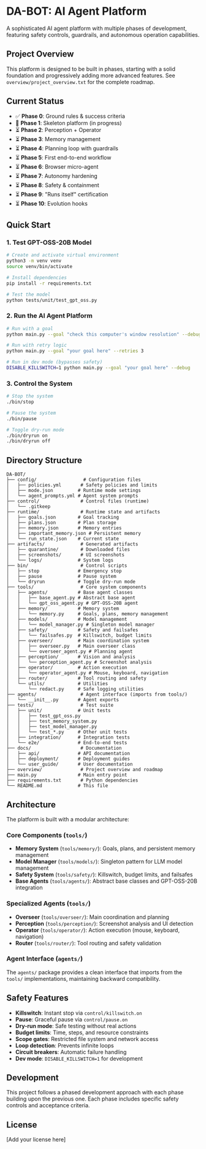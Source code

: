 # DA-BOT: AI Agent Platform

A sophisticated AI agent platform with multiple phases of development, featuring safety controls, guardrails, and autonomous operation capabilities.

## Project Overview

This platform is designed to be built in phases, starting with a solid foundation and progressively adding more advanced features. See `overview/project_overview.txt` for the complete roadmap.

## Current Status

- ✅ **Phase 0**: Ground rules & success criteria
- 🚧 **Phase 1**: Skeleton platform (in progress)
- ⏳ **Phase 2**: Perception + Operator
- ⏳ **Phase 3**: Memory management
- ⏳ **Phase 4**: Planning loop with guardrails
- ⏳ **Phase 5**: First end-to-end workflow
- ⏳ **Phase 6**: Browser micro-agent
- ⏳ **Phase 7**: Autonomy hardening
- ⏳ **Phase 8**: Safety & containment
- ⏳ **Phase 9**: "Runs itself" certification
- ⏳ **Phase 10**: Evolution hooks

## Quick Start

### 1. Test GPT-OSS-20B Model
```bash
# Create and activate virtual environment
python3 -m venv venv
source venv/bin/activate

# Install dependencies
pip install -r requirements.txt

# Test the model
python tests/unit/test_gpt_oss.py
```

### 2. Run the AI Agent Platform
```bash
# Run with a goal
python main.py --goal "check this computer's window resolution" --debug

# Run with retry logic
python main.py --goal "your goal here" --retries 3

# Run in dev mode (bypasses safety)
DISABLE_KILLSWITCH=1 python main.py --goal "your goal here" --debug
```

### 3. Control the System
```bash
# Stop the system
./bin/stop

# Pause the system
./bin/pause

# Toggle dry-run mode
./bin/dryrun on
./bin/dryrun off
```

## Directory Structure

```
DA-BOT/
├── config/                 # Configuration files
│   ├── policies.yml       # Safety policies and limits
│   ├── mode.json         # Runtime mode settings
│   └── agent_prompts.yml # Agent system prompts
├── control/               # Control files (runtime)
│   └── .gitkeep
├── runtime/               # Runtime state and artifacts
│   ├── goals.json        # Goal tracking
│   ├── plans.json        # Plan storage
│   ├── memory.json       # Memory entries
│   ├── important_memory.json # Persistent memory
│   └── run_state.json    # Current state
├── artifacts/             # Generated artifacts
│   ├── quarantine/        # Downloaded files
│   ├── screenshots/       # UI screenshots
│   └── logs/             # System logs
├── bin/                   # Control scripts
│   ├── stop              # Emergency stop
│   ├── pause             # Pause system
│   └── dryrun            # Toggle dry-run mode
├── tools/                 # Core system components
│   ├── agents/           # Base agent classes
│   │   ├── base_agent.py # Abstract base agent
│   │   └── gpt_oss_agent.py # GPT-OSS-20B agent
│   ├── memory/           # Memory system
│   │   └── memory.py     # Goals, plans, memory management
│   ├── models/           # Model management
│   │   └── model_manager.py # Singleton model manager
│   ├── safety/           # Safety and failsafes
│   │   └── failsafes.py  # Killswitch, budget limits
│   ├── overseer/         # Main coordination system
│   │   ├── overseer.py   # Main overseer class
│   │   └── overseer_agent.py # Planning agent
│   ├── perception/       # Vision and analysis
│   │   └── perception_agent.py # Screenshot analysis
│   ├── operator/         # Action execution
│   │   └── operator_agent.py # Mouse, keyboard, navigation
│   ├── router/           # Tool routing and safety
│   └── utils/            # Utilities
│       └── redact.py     # Safe logging utilities
├── agents/                # Agent interface (imports from tools/)
│   └── __init__.py       # Agent exports
├── tests/                 # Test suite
│   ├── unit/             # Unit tests
│   │   ├── test_gpt_oss.py
│   │   ├── test_memory_system.py
│   │   ├── test_model_manager.py
│   │   └── test_*.py     # Other unit tests
│   ├── integration/      # Integration tests
│   └── e2e/              # End-to-end tests
├── docs/                  # Documentation
│   ├── api/              # API documentation
│   ├── deployment/       # Deployment guides
│   └── user_guide/       # User documentation
├── overview/              # Project overview and roadmap
├── main.py               # Main entry point
├── requirements.txt       # Python dependencies
└── README.md             # This file
```

## Architecture

The platform is built with a modular architecture:

### Core Components (`tools/`)
- **Memory System** (`tools/memory/`): Goals, plans, and persistent memory management
- **Model Manager** (`tools/models/`): Singleton pattern for LLM model management
- **Safety System** (`tools/safety/`): Killswitch, budget limits, and failsafes
- **Base Agents** (`tools/agents/`): Abstract base classes and GPT-OSS-20B integration

### Specialized Agents (`tools/`)
- **Overseer** (`tools/overseer/`): Main coordination and planning
- **Perception** (`tools/perception/`): Screenshot analysis and UI detection
- **Operator** (`tools/operator/`): Action execution (mouse, keyboard, navigation)
- **Router** (`tools/router/`): Tool routing and safety validation

### Agent Interface (`agents/`)
The `agents/` package provides a clean interface that imports from the `tools/` implementations, maintaining backward compatibility.

## Safety Features

- **Killswitch**: Instant stop via `control/killswitch.on`
- **Pause**: Graceful pause via `control/pause.on`
- **Dry-run mode**: Safe testing without real actions
- **Budget limits**: Time, steps, and resource constraints
- **Scope gates**: Restricted file system and network access
- **Loop detection**: Prevents infinite loops
- **Circuit breakers**: Automatic failure handling
- **Dev mode**: `DISABLE_KILLSWITCH=1` for development

## Development

This project follows a phased development approach with each phase building upon the previous one. Each phase includes specific safety controls and acceptance criteria.

## License

[Add your license here]
